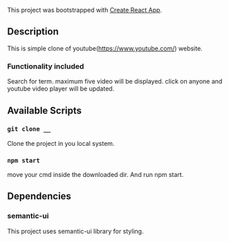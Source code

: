This project was bootstrapped with [Create React App](https://github.com/facebook/create-react-app).

## Description

This is simple clone of youtube(https://www.youtube.com/) website.

### Functionality included

Search for term.
maximum five video will be displayed.
click on anyone and youtube video player will be updated.

 
## Available Scripts

### `git clone __`

Clone the project in you local system.

### `npm start`

move your cmd inside the downloaded dir.
And run npm start.

## Dependencies

### semantic-ui

This project uses semantic-ui library for styling.





